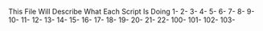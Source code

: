This File Will Describe What Each Script Is Doing
1-
2-
3-
4-
5-
6-
7-
8-
9-
10-
11-
12-
13-
14-
15-
16-
17-
18-
19-
20-
21-
22-
100-
101-
102-
103-

